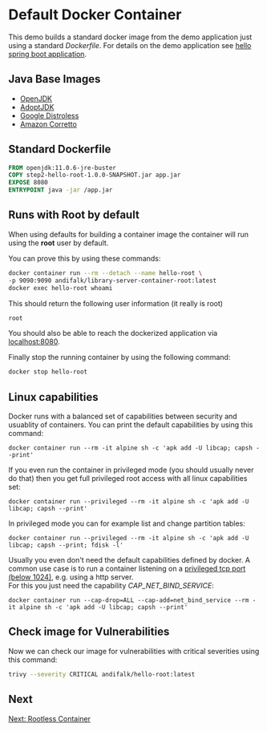 # Default Docker Container

This demo builds a standard docker image from the demo application just using a standard _Dockerfile_.
For details on the demo application see [hello spring boot application](../step1-hello-spring-boot).

## Java Base Images

* [OpenJDK](https://hub.docker.com/_/openjdk)
* [AdoptJDK](https://hub.docker.com/_/adoptopenjdk)
* [Google Distroless](https://github.com/GoogleContainerTools/distroless)
* [Amazon Corretto](https://hub.docker.com/_/amazoncorretto)

## Standard Dockerfile

```dockerfile
FROM openjdk:11.0.6-jre-buster
COPY step2-hello-root-1.0.0-SNAPSHOT.jar app.jar
EXPOSE 8080
ENTRYPOINT java -jar /app.jar
```

## Runs with Root by default

When using defaults for building a container image the container will run using
the __root__ user by default.

You can prove this by using these commands:

```bash
docker container run --rm --detach --name hello-root \
-p 9090:9090 andifalk/library-server-container-root:latest
docker exec hello-root whoami
```

This should return the following user information (it really is root)

```bash
root
```

You should also be able to reach the dockerized application via [localhost:8080](http://localhost:8080).

Finally stop the running container by using the following command:

```bash
docker stop hello-root
```

## Linux capabilities

Docker runs with a balanced set of capabilities between security and usuablity of containers.
You can print the default capabilities by using this command:

```shell
docker container run --rm -it alpine sh -c 'apk add -U libcap; capsh --print'
```

If you even run the container in privileged mode (you should usually never do that)
then you get full privileged root access with all linux capabilities set:

```shell
docker container run --privileged --rm -it alpine sh -c 'apk add -U libcap; capsh --print'
```

In privileged mode you can for example list and change partition tables:

```shell
docker container run --privileged --rm -it alpine sh -c 'apk add -U libcap; capsh --print; fdisk -l'
```

Usually you even don't need the default capabilities defined by docker.
A common use case is to run a container listening on a [privileged tcp port (below 1024)](https://www.w3.org/Daemon/User/Installation/PrivilegedPorts.html), e.g. using a http server.  
For this you just need the capability _CAP_NET_BIND_SERVICE_:

```shell
docker container run --cap-drop=ALL --cap-add=net_bind_service --rm -it alpine sh -c 'apk add -U libcap; capsh --print'
```

## Check image for Vulnerabilities

Now we can check our image for vulnerabilities with critical severities using this command:

```bash
trivy --severity CRITICAL andifalk/hello-root:latest
```

## Next

[Next: Rootless Container](../step3-hello-rootless)
